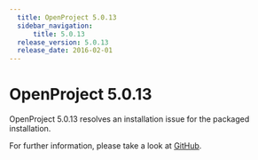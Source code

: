 ```yaml
---
  title: OpenProject 5.0.13
  sidebar_navigation:
      title: 5.0.13
  release_version: 5.0.13
  release_date: 2016-02-01
---
```



# OpenProject 5.0.13

OpenProject 5.0.13 resolves an installation issue for the packaged
installation.

For further information, please take a look at
[GitHub](https://github.com/opf/openproject/tree/v5.0.12).

 


